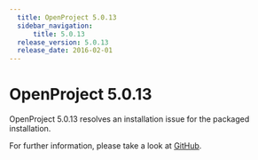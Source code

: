 ```yaml
---
  title: OpenProject 5.0.13
  sidebar_navigation:
      title: 5.0.13
  release_version: 5.0.13
  release_date: 2016-02-01
---
```



# OpenProject 5.0.13

OpenProject 5.0.13 resolves an installation issue for the packaged
installation.

For further information, please take a look at
[GitHub](https://github.com/opf/openproject/tree/v5.0.12).

 


